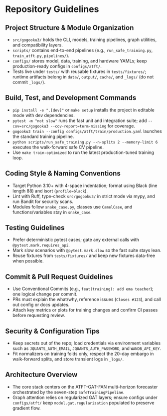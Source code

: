 # Repository Guidelines

## Project Structure & Module Organization
- `src/gogooku3/` holds the CLI, models, training pipelines, graph utilities, and compatibility layers.
- `scripts/` contains end-to-end pipelines (e.g., `run_safe_training.py`, `train_atft.py`, `pipelines/`).
- `configs/` stores model, data, training, and hardware YAMLs; keep production-ready configs in `configs/atft/`.
- Tests live under `tests/` with reusable fixtures in `tests/fixtures/`; runtime artifacts belong in `data/`, `output/`, `cache/`, and `_logs/` (do not commit `_logs/`).

## Build, Test, and Development Commands
- `pip install -e ".[dev]"` or `make setup` installs the project in editable mode with dev dependencies.
- `pytest -m "not slow"` runs the fast unit and integration suite; add `--cov=src/gogooku3 --cov-report=term-missing` for coverage.
- `gogooku3 train --config configs/atft/train/production.yaml` launches the standard training pipeline.
- `python scripts/run_safe_training.py --n-splits 2 --memory-limit 6` executes the walk-forward safe CV pipeline.
- Use `make train-optimized` to run the latest production-tuned training loop.

## Coding Style & Naming Conventions
- Target Python 3.10+ with 4-space indentation; format using Black (line length 88) and isort (`profile=black`).
- Lint with Ruff, type-check `src/gogooku3/` in strict mode via mypy, and run Bandit for security scans.
- Modules follow `snake_case.py`, classes use `CamelCase`, and functions/variables stay in `snake_case`.

## Testing Guidelines
- Prefer deterministic pytest cases; gate any external calls with `@pytest.mark.requires_api`.
- Mark slow scenarios with `@pytest.mark.slow` so the fast suite stays lean.
- Reuse fixtures from `tests/fixtures/` and keep new fixtures data-free when possible.

## Commit & Pull Request Guidelines
- Use Conventional Commits (e.g., `feat(training): add ema teacher`); one logical change per commit.
- PRs must explain the what/why, reference issues (`Closes #123`), and call out config or docs updates.
- Attach key metrics or plots for training changes and confirm CI passes before requesting review.

## Security & Configuration Tips
- Keep secrets out of the repo; load credentials via environment variables such as `JQUANTS_AUTH_EMAIL`, `JQUANTS_AUTH_PASSWORD`, and `WANDB_API_KEY`.
- Fit normalizers on training folds only, respect the 20-day embargo in walk-forward splits, and store transient logs in `_logs/`.

## Architecture Overview
- The core stack centers on the ATFT-GAT-FAN multi-horizon forecaster orchestrated by the seven-step `SafeTrainingPipeline`.
- Graph attention relies on regularized GAT layers; ensure configs under `configs/atft/` keep `model.gat.regularization` populated to preserve gradient flow.
